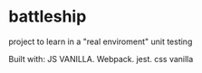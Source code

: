# battleship
project to learn in a "real enviroment" unit testing


Built with:
JS VANILLA.
Webpack.
jest.
css vanilla
